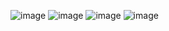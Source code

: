 ![image](https://github.com/user-attachments/assets/446bbf61-ba00-4398-9071-6bbfb030eead)
![image](https://github.com/user-attachments/assets/78297a19-b7d6-4e51-894b-4fadfefe60fc)
![image](https://github.com/user-attachments/assets/be2d7904-2f26-4baf-aca5-0b7ceab828a8)
![image](https://github.com/user-attachments/assets/b45d149f-7095-4697-8bea-77d6cafcb140)


